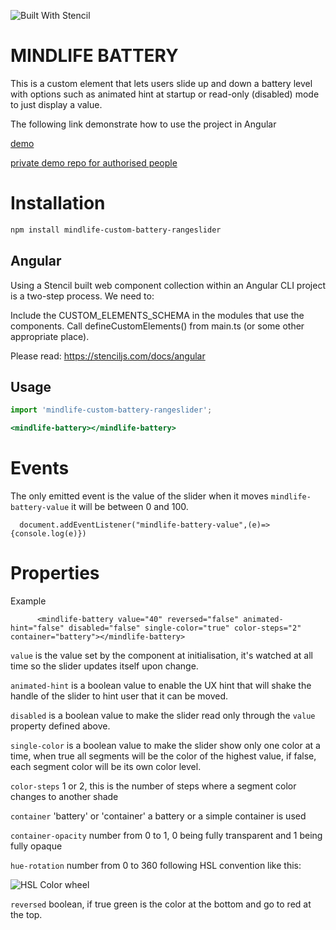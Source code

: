 ![Built With Stencil](https://img.shields.io/badge/-Built%20With%20Stencil-16161d.svg?logo=data%3Aimage%2Fsvg%2Bxml%3Bbase64%2CPD94bWwgdmVyc2lvbj0iMS4wIiBlbmNvZGluZz0idXRmLTgiPz4KPCEtLSBHZW5lcmF0b3I6IEFkb2JlIElsbHVzdHJhdG9yIDE5LjIuMSwgU1ZHIEV4cG9ydCBQbHVnLUluIC4gU1ZHIFZlcnNpb246IDYuMDAgQnVpbGQgMCkgIC0tPgo8c3ZnIHZlcnNpb249IjEuMSIgaWQ9IkxheWVyXzEiIHhtbG5zPSJodHRwOi8vd3d3LnczLm9yZy8yMDAwL3N2ZyIgeG1sbnM6eGxpbms9Imh0dHA6Ly93d3cudzMub3JnLzE5OTkveGxpbmsiIHg9IjBweCIgeT0iMHB4IgoJIHZpZXdCb3g9IjAgMCA1MTIgNTEyIiBzdHlsZT0iZW5hYmxlLWJhY2tncm91bmQ6bmV3IDAgMCA1MTIgNTEyOyIgeG1sOnNwYWNlPSJwcmVzZXJ2ZSI%2BCjxzdHlsZSB0eXBlPSJ0ZXh0L2NzcyI%2BCgkuc3Qwe2ZpbGw6I0ZGRkZGRjt9Cjwvc3R5bGU%2BCjxwYXRoIGNsYXNzPSJzdDAiIGQ9Ik00MjQuNywzNzMuOWMwLDM3LjYtNTUuMSw2OC42LTkyLjcsNjguNkgxODAuNGMtMzcuOSwwLTkyLjctMzAuNy05Mi43LTY4LjZ2LTMuNmgzMzYuOVYzNzMuOXoiLz4KPHBhdGggY2xhc3M9InN0MCIgZD0iTTQyNC43LDI5Mi4xSDE4MC40Yy0zNy42LDAtOTIuNy0zMS05Mi43LTY4LjZ2LTMuNkgzMzJjMzcuNiwwLDkyLjcsMzEsOTIuNyw2OC42VjI5Mi4xeiIvPgo8cGF0aCBjbGFzcz0ic3QwIiBkPSJNNDI0LjcsMTQxLjdIODcuN3YtMy42YzAtMzcuNiw1NC44LTY4LjYsOTIuNy02OC42SDMzMmMzNy45LDAsOTIuNywzMC43LDkyLjcsNjguNlYxNDEuN3oiLz4KPC9zdmc%2BCg%3D%3D&colorA=16161d&style=flat-square)

# MINDLIFE BATTERY

This is a custom element that lets users slide up and down a battery level with options such as animated hint at startup or read-only (disabled) mode to just display a value.

The following link demonstrate how to use the project in Angular

[demo](https://mindlife-ui-toolkit.web.app/components/BatterySlider)

[private demo repo for authorised people](https://github.com/Mindlife-UK/mindlife-custom-uikit)

# Installation

```bash
npm install mindlife-custom-battery-rangeslider
```

## Angular

Using a Stencil built web component collection within an Angular CLI project is a two-step process. We need to:

Include the CUSTOM_ELEMENTS_SCHEMA in the modules that use the components.
Call defineCustomElements() from main.ts (or some other appropriate place).

Please read: https://stenciljs.com/docs/angular

## Usage

```app.component.ts
import 'mindlife-custom-battery-rangeslider';
```

```[componentName].page.html
<mindlife-battery></mindlife-battery>
```

# Events

The only emitted event is the value of the slider when it moves `mindlife-battery-value` it will be between 0 and 100.

```
  document.addEventListener("mindlife-battery-value",(e)=>{console.log(e)})
```

# Properties

Example

```
      <mindlife-battery value="40" reversed="false" animated-hint="false" disabled="false" single-color="true" color-steps="2" container="battery"></mindlife-battery>
```

`value` is the value set by the component at initialisation, it's watched at all time so the slider updates itself upon change.

`animated-hint` is a boolean value to enable the UX hint that will shake the handle of the slider to hint user that it can be moved.

`disabled` is a boolean value to make the slider read only through the `value` property defined above.

`single-color` is a boolean value to make the slider show only one color at a time, when true all segments will be the color of the highest value, if false, each segment color will be its own color level.

`color-steps` 1 or 2, this is the number of steps where a segment color changes to another shade

`container` 'battery' or 'container' a battery or a simple container is used

`container-opacity` number from 0 to 1, 0 being fully transparent and 1 being fully opaque

`hue-rotation` number from 0 to 360 following HSL convention like this: 

![HSL Color wheel](https://i7x7p5b7.stackpathcdn.com/codrops/wp-content/uploads/2015/01/hsl-color-wheel.png)

`reversed` boolean, if true green is the color at the bottom and go to red at the top.